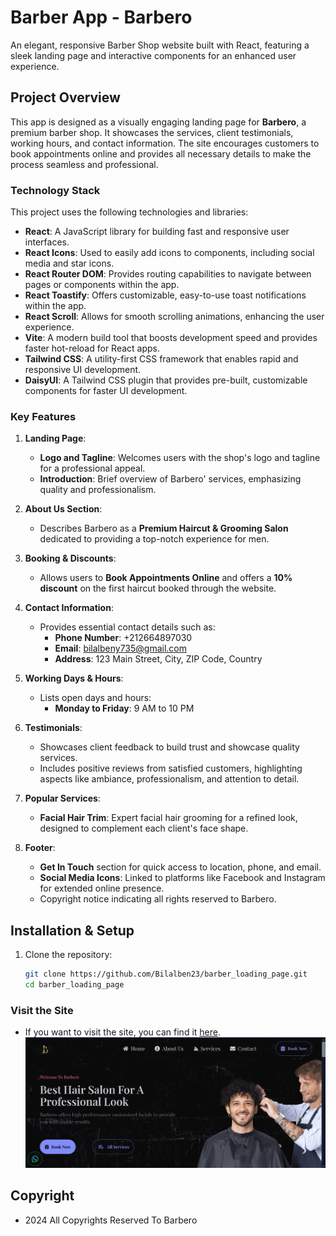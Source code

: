 # Barber App - Barbero

An elegant, responsive Barber Shop website built with React, featuring a sleek landing page and interactive components for an enhanced user experience.

## Project Overview

This app is designed as a visually engaging landing page for **Barbero**, a premium barber shop. It showcases the services, client testimonials, working hours, and contact information. The site encourages customers to book appointments online and provides all necessary details to make the process seamless and professional.

### Technology Stack

This project uses the following technologies and libraries:

- **React**: A JavaScript library for building fast and responsive user interfaces.
- **React Icons**: Used to easily add icons to components, including social media and star icons.
- **React Router DOM**: Provides routing capabilities to navigate between pages or components within the app.
- **React Toastify**: Offers customizable, easy-to-use toast notifications within the app.
- **React Scroll**: Allows for smooth scrolling animations, enhancing the user experience.
- **Vite**: A modern build tool that boosts development speed and provides faster hot-reload for React apps.
- **Tailwind CSS**: A utility-first CSS framework that enables rapid and responsive UI development.
- **DaisyUI**: A Tailwind CSS plugin that provides pre-built, customizable components for faster UI development.

### Key Features

1. **Landing Page**:

   - **Logo and Tagline**: Welcomes users with the shop's logo and tagline for a professional appeal.
   - **Introduction**: Brief overview of Barbero' services, emphasizing quality and professionalism.

2. **About Us Section**:

   - Describes Barbero as a **Premium Haircut & Grooming Salon** dedicated to providing a top-notch experience for men.

3. **Booking & Discounts**:

   - Allows users to **Book Appointments Online** and offers a **10% discount** on the first haircut booked through the website.

4. **Contact Information**:

   - Provides essential contact details such as:
     - **Phone Number**: +212664897030
     - **Email**: bilalbeny735@gmail.com
     - **Address**: 123 Main Street, City, ZIP Code, Country

5. **Working Days & Hours**:

   - Lists open days and hours:
     - **Monday to Friday**: 9 AM to 10 PM

6. **Testimonials**:

   - Showcases client feedback to build trust and showcase quality services.
   - Includes positive reviews from satisfied customers, highlighting aspects like ambiance, professionalism, and attention to detail.

7. **Popular Services**:

   - **Facial Hair Trim**: Expert facial hair grooming for a refined look, designed to complement each client's face shape.

8. **Footer**:
   - **Get In Touch** section for quick access to location, phone, and email.
   - **Social Media Icons**: Linked to platforms like Facebook and Instagram for extended online presence.
   - Copyright notice indicating all rights reserved to Barbero.

## Installation & Setup

1. Clone the repository:
   ```bash
   git clone https://github.com/Bilalben23/barber_loading_page.git
   cd barber_loading_page
   ```

### Visit the Site

- If you want to visit the site, you can find it [here](https://barber-loading-page.vercel.app/).
  ![alt text](./public/hero_screenshot.png)

## Copyright

- 2024 All Copyrights Reserved To Barbero
